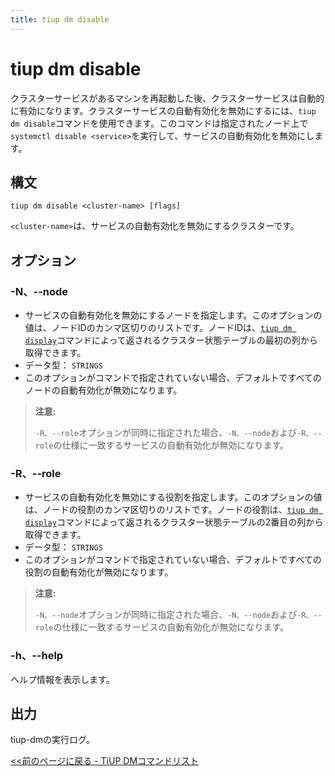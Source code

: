 ```yaml
---
title: tiup dm disable
---
```


# tiup dm disable

クラスターサービスがあるマシンを再起動した後、クラスターサービスは自動的に有効になります。クラスターサービスの自動有効化を無効にするには、`tiup dm disable`コマンドを使用できます。このコマンドは指定されたノード上で`systemctl disable <service>`を実行して、サービスの自動有効化を無効にします。

## 構文

```shell
tiup dm disable <cluster-name> [flags]
```

`<cluster-name>`は、サービスの自動有効化を無効にするクラスターです。

## オプション

### -N、--node

- サービスの自動有効化を無効にするノードを指定します。このオプションの値は、ノードIDのカンマ区切りのリストです。ノードIDは、[`tiup dm display`](/tiup/tiup-component-dm-display.md)コマンドによって返されるクラスター状態テーブルの最初の列から取得できます。
- データ型： `STRINGS`
- このオプションがコマンドで指定されていない場合、デフォルトですべてのノードの自動有効化が無効になります。

> **注意:**
>
> `-R、--role`オプションが同時に指定された場合、`-N、--node`および`-R、--role`の仕様に一致するサービスの自動有効化が無効になります。

### -R、--role

- サービスの自動有効化を無効にする役割を指定します。このオプションの値は、ノードの役割のカンマ区切りのリストです。ノードの役割は、[`tiup dm display`](/tiup/tiup-component-dm-display.md)コマンドによって返されるクラスター状態テーブルの2番目の列から取得できます。
- データ型： `STRINGS`
- このオプションがコマンドで指定されていない場合、デフォルトですべての役割の自動有効化が無効になります。

> **注意:**
>
> `-N、--node`オプションが同時に指定された場合、`-N、--node`および`-R、--role`の仕様に一致するサービスの自動有効化が無効になります。

### -h、--help

ヘルプ情報を表示します。

## 出力

tiup-dmの実行ログ。

[<<前のページに戻る - TiUP DMコマンドリスト](/tiup/tiup-component-dm.md#command-list)